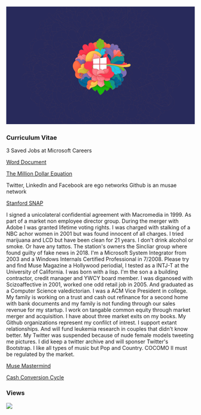 ﻿![Opensource](/images/m9wgWdUr.png)

<!--<ul>
  <li><a href="https://upload.wikimedia.org/wikipedia/commons/c/cd/Unix_timeline.en.svg">UNIX Operating System Timeline</a></li>
  <li><a href="https://upload.wikimedia.org/wikipedia/commons/7/74/Timeline_of_web_browsers.svg">Web Browser Timeline</a></li>
  <li><a href="https://upload.wikimedia.org/wikipedia/commons/0/08/Openvms-system-architecture.svg">OpenVMS Operating System Architectural Stack</a></li>
  <li><a href="images/windows-2000-architecture-l.jpg">Windows 2000 Architectural Stack</a></li>
  <li><a href="images/windows-8-winrt-win32-framework-stack.jpg">Windows 8 Operating System Architectural Stack</a></li>
  <li><a href="https://upload.wikimedia.org/wikipedia/commons/f/f2/Diagram_of_Mac_OS_X_architecture.svg">macOS Operating System Architectural Stack</a></li>
  <li><a href="images/microsoft-azure-stack-block-diagram.jpg">Microsoft Azure Architectural Stack</a></li> 
  <li><a href="https://observer.com/2016/11/i-cant-just-stand-by-and-watch-mark-zuckerberg-destroy-the-internet/">I Can’t Just Stand by and Watch Mark Zuckerberg Destroy the Internet</a></li> 
  <li><a href="https://web.archive.org/web/20060509003149/http://forums.microsoft.com/MSDN/default.aspx?forumgroupid=12&siteid=1">2004 MSDN Fourms</a></li> 
<li><a href="https://web.archive.org/web/20010403224927/http://research.microsoft.com/">University Programs</a></li>
<li><a href="https://news.microsoft.com/2002/02/21/microsoft-announces-major-expansion-of-shared-source-initiativeproviding-source-code-to-systems-integrators/">Microsoft Announces Major Expansion of Shared Source Initiative,Providing Source Code to Systems Integrators</a></li> 
</ul>-->

<!--<ul>
	<li>1. Set the date to August 1st 2003 by typing 'date' in the cmd window</li>
	<li>2. Make sure the files are not read only.</li>
	<li>3. Install the 2003 SP1 driver certificate.</li>
	<li>4. chdir to the 2003 root as admin.</li>
	<li>5. type 'tools\razzle free offline'</li>
	<li>6. type 'path tools\sp;%path%'</li>
	<li>7. type 'tools\checktestroot.cmd and checktestca.cmd'</li>
	<li>8. type 'perl tools\timebuild.pl -NOCLEANBUILD -NOSYNC -NOSCORCH'</li>
	<li>9. type 'BUILD /ZP' after you fix errors</li>
	<li>10. If you need to use 'expand /r' to X:\ENGLISH\WIN2003\ENT\I386\* C:\binaries.x86fre from a retail DVD.</li>
        <li>11. certmgr.msc, go to Trusted Root Certification Authorities\Certificates and remove the Microsoft Test Root Authority certificate, Sign out and Sign in again.</li>
</ul>--> 

### Curriculum Vitae

3 Saved Jobs at Microsoft Careers

<a href="https://www.sphinxlogic.org/Jonathan Chapman Moore FRSA.docx">Word Document</a>

<a href="https://www.sphinxlogic.org/The Million Dollar Equation.docx">The Million Dollar Equation</a>

Twitter, LinkedIn and Facebook are ego networks Github is an musae network

<a href="https://snap.stanford.edu/">Stanford SNAP</a>

I signed a unicolateral confidential agreement with Macromedia in 1999. As part of a market non employee director group. During the merger with Adobe I was granted lifetime voting rights. I was charged with stalking of a NBC achor women in 2001 but was found innocent of all charges. I tried marijuana and LCD but have been clean for 21 years. I don't drink alcohol or smoke. Or have any tattos. The station's owners the Sincliar group where found guilty of fake news in 2018. I'm a Microsoft System Integrator from 2003 and a Windows Internals Certified Professional in 7/2008. Please try and find Muse Magazine a Hollywood periodial, I tested as a INTJ-T at the University of California. I was born with a lisp. I'm the son a a building contractor, credit manager and YWCY board member. I was diganosed with Scizoaffective in 2001, worked one odd retail job in 2005. And graduated as a Computer Science valedictorian. I was a ACM Vice President in college. My family is working on a trust and cash out refinance for a second home with bank documents and my family is not funding through our sales revenue for my startup. I work on tangable common equity through market merger and acquisition. I have about three market exits on my books. My Github organizations represent my confilct of intrest. I support extant relationships. And will fund leukemia research in couples that didn't know better. My Twitter was suspended because of nude female models tweeting me pictures. I did keep a twitter archive and will sponser Twitter's Bootstrap. I like all types of music but Pop and Country. COCOMO II must be regulated by the market.

<a href="https://www.globenewswire.com/news-release/2021/05/28/2238516/0/en/Muse-Mastermind-Bringing-Your-Heartfelt-Vision-to-The-World.html">Muse Mastermind</a>

<a href="https://www.investopedia.com/terms/c/cashconversioncycle.asp">Cash Conversion Cycle</a>

<!--<a href="https://www.linkedin.com/in/jdm7dv/">Linkedin</a>
</br>
<a href="https://github.com/jonathanchapmanmoore/My-Mensa-Tests">My Mensa Tests</a>
</br>
<a href="https://github.com/jonathanchapmanmoore/UWA">My University of Washington Gift</a>-->

### Views
![](https://komarev.com/ghpvc/?username=jonathanchapmanmoore)

		

